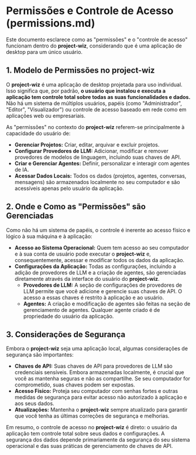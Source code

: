 # Permissões e Controle de Acesso (permissions.md)

Este documento esclarece como as "permissões" e o "controle de acesso" funcionam dentro do **project-wiz**, considerando que é uma aplicação de desktop para um único usuário.

## 1. Modelo de Permissões no project-wiz

O **project-wiz** é uma aplicação de desktop projetada para uso individual. Isso significa que, por padrão, **o usuário que instalou e executa a aplicação tem controle total sobre todas as suas funcionalidades e dados.** Não há um sistema de múltiplos usuários, papéis (como "Administrador", "Editor", "Visualizador") ou controle de acesso baseado em rede como em aplicações web ou empresariais.

As "permissões" no contexto do **project-wiz** referem-se principalmente à capacidade do usuário de:

- **Gerenciar Projetos:** Criar, editar, arquivar e excluir projetos.
- **Configurar Provedores de LLM:** Adicionar, modificar e remover provedores de modelos de linguagem, incluindo suas chaves de API.
- **Criar e Gerenciar Agentes:** Definir, personalizar e interagir com agentes de IA.
- **Acessar Dados Locais:** Todos os dados (projetos, agentes, conversas, mensagens) são armazenados localmente no seu computador e são acessíveis apenas pelo usuário da aplicação.

## 2. Onde e Como as "Permissões" são Gerenciadas

Como não há um sistema de papéis, o controle é inerente ao acesso físico e lógico à sua máquina e à aplicação:

- **Acesso ao Sistema Operacional:** Quem tem acesso ao seu computador e à sua conta de usuário pode executar o **project-wiz** e, consequentemente, acessar e modificar todos os dados da aplicação.
- **Configurações da Aplicação:** Todas as configurações, incluindo a adição de provedores de LLM e a criação de agentes, são gerenciadas diretamente através da interface do usuário do **project-wiz**.
  - **Provedores de LLM:** A seção de configurações de provedores de LLM permite que você adicione e gerencie suas chaves de API. O acesso a essas chaves é restrito à aplicação e ao usuário.
  - **Agentes:** A criação e modificação de agentes são feitas na seção de gerenciamento de agentes. Qualquer agente criado é de propriedade do usuário da aplicação.

## 3. Considerações de Segurança

Embora o **project-wiz** seja uma aplicação local, algumas considerações de segurança são importantes:

- **Chaves de API:** Suas chaves de API para provedores de LLM são credenciais sensíveis. Embora armazenadas localmente, é crucial que você as mantenha seguras e não as compartilhe. Se seu computador for comprometido, suas chaves podem ser expostas.
- **Acesso Físico:** Proteja seu computador com senhas fortes e outras medidas de segurança para evitar acesso não autorizado à aplicação e aos seus dados.
- **Atualizações:** Mantenha o **project-wiz** sempre atualizado para garantir que você tenha as últimas correções de segurança e melhorias.

Em resumo, o controle de acesso no **project-wiz** é direto: o usuário da aplicação tem controle total sobre seus dados e configurações. A segurança dos dados depende primariamente da segurança do seu sistema operacional e das suas práticas de gerenciamento de chaves de API.
